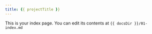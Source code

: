 ```yaml
---
title: {{ projectTitle }}
---
```


This is your index page. You can edit its contents at `{{ docsDir }}/01-index.md`
